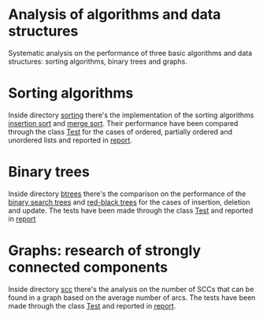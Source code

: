 # Analysis of algorithms and data structures
Systematic analysis on the performance of three basic algorithms and data structures: sorting algorithms, binary trees and graphs.

# Sorting algorithms
Inside directory [sorting](https://github.com/LeoGori/AnDS/tree/main/sorting) there's the implementation of the sorting algorithms [insertion sort](https://github.com/LeoGori/AnDS/blob/main/sorting/Insertion_Sort.py) and [merge sort](https://github.com/LeoGori/AnDS/blob/main/sorting/Merge_Sort.py). Their performance have been compared through the class [Test](https://github.com/LeoGori/AnDS/blob/main/sorting/Test.py) for the cases of ordered, partially ordered and unordered lists and reported in [report](https://github.com/LeoGori/AnDS/blob/main/sorting/report.pdf).

# Binary trees
Inside directory [btrees](https://github.com/LeoGori/AnDS/tree/main/btrees) there's the comparison on the performance of the [binary search trees](https://github.com/LeoGori/AnDS/blob/main/btrees/BST.py) and [red-black trees](https://github.com/LeoGori/AnDS/blob/main/btrees/RBT.py) for the cases of insertion, deletion and update. The tests have been made through the class [Test](https://github.com/LeoGori/AnDS/blob/main/btrees/Test.py) and reported in [report](https://github.com/LeoGori/AnDS/blob/main/btrees/report.pdf)

# Graphs: research of strongly connected components
Inside directory [scc](https://github.com/LeoGori/AnDS/tree/main/scc) there's the analysis on the number of SCCs that can be found in a graph based on the average number of arcs. The tests have been made through the class [Test](https://github.com/LeoGori/AnDS/blob/main/scc/Test.py) and reported in [report](https://github.com/LeoGori/AnDS/blob/main/scc/report.pdf).